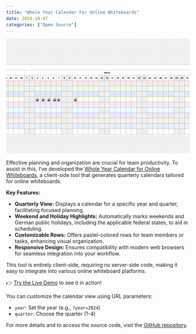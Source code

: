 ```yaml
---
title: "Whole Year Calendar For Online Whiteboards"
date: 2024-10-07
categories: ["Open Source"]
---
```


![screenshot](./screenshot.png)

Effective planning and organization are crucial for team productivity. To assist in this, I’ve developed the [Whole Year Calendar for Online Whiteboards](https://github.com/klausbreyer/whole-year-calendar-for-online-whiteboards), a client-side tool that generates quarterly calendars tailored for online whiteboards.

**Key Features:**

- **Quarterly View:** Displays a calendar for a specific year and quarter, facilitating focused planning.
- **Weekend and Holiday Highlights:** Automatically marks weekends and German public holidays, including the applicable federal states, to aid in scheduling.
- **Customizable Rows:** Offers pastel-colored rows for team members or tasks, enhancing visual organization.
- **Responsive Design:** Ensures compatibility with modern web browsers for seamless integration into your workflow.

This tool is entirely client-side, requiring no server-side code, making it easy to integrate into various online whiteboard platforms.

👉 [Try the Live Demo](https://klausbreyer.github.io/whole-year-calendar-for-online-whiteboards/) to see it in action!

You can customize the calendar view using URL parameters:

- `year`: Set the year (e.g., `?year=2024`)
- `quarter`: Choose the quarter (1-4)

For more details and to access the source code, visit the [GitHub repository](https://github.com/klausbreyer/whole-year-calendar-for-online-whiteboards).
